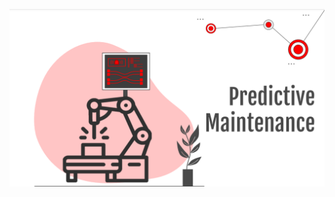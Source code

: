 
![alt text](https://github.com/PisutSukpool/SupplyChain/blob/main/Predictive-Maintenance/pm-pic/pm1.png?raw=true)
